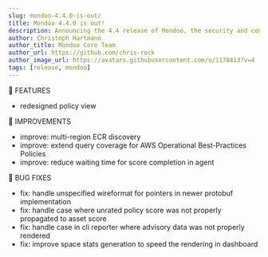 ```yaml
---
slug: mondoo-4.4.0-is-out/
title: Mondoo 4.4.0 is out!
description: Announcing the 4.4 release of Mondoo, the security and compliance platform that prioritizes risks that matter most in your infrastructure.
author: Christoph Hartmann
author_title: Mondoo Core Team
author_url: https://github.com/chris-rock
author_image_url: https://avatars.githubusercontent.com/u/1178413?v=4
tags: [release, mondoo]
---
```


:tada: FEATURES

- redesigned policy view

🧹 IMPROVEMENTS

- improve: multi-region ECR discovery
- improve: extend query coverage for AWS Operational Best-Practices Policies
- improve: reduce waiting time for score completion in agent

:bug: BUG FIXES

- fix: handle unspecified wireformat for pointers in newer protobuf implementation
- fix: handle case where unrated policy score was not properly propagated to asset score
- fix: handle case in cli reporter where advisory data was not properly rendered
- fix: improve space stats generation to speed the rendering in dashboard
